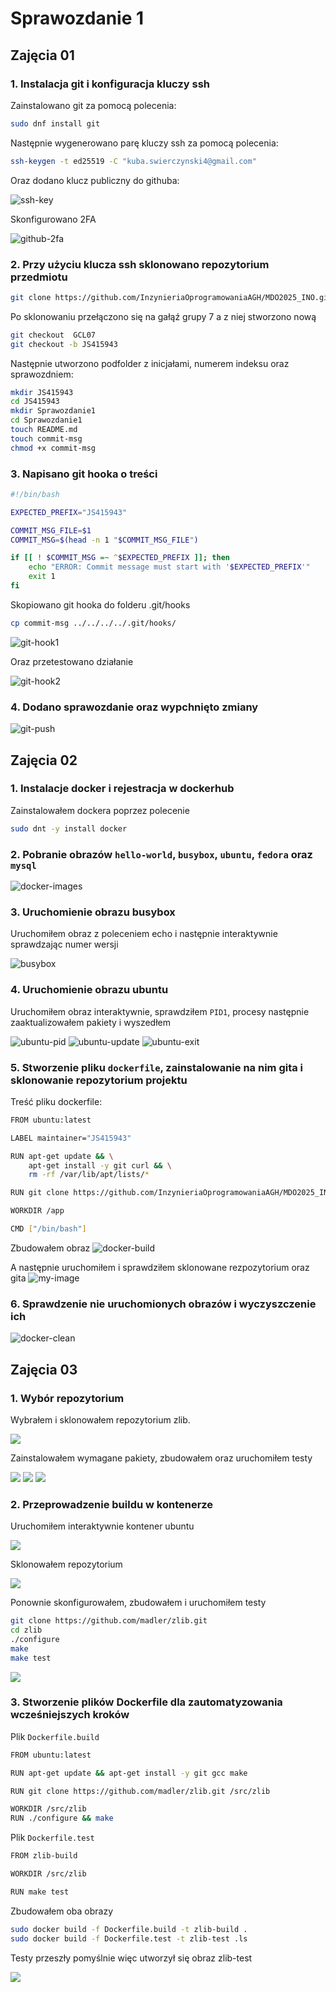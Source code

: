 # Sprawozdanie 1
## Zajęcia 01
### 1. Instalacja git i konfiguracja kluczy ssh
Zainstalowano git za pomocą polecenia:
```bash
sudo dnf install git
```

Następnie wygenerowano parę kluczy ssh za pomocą polecenia:
```bash
ssh-keygen -t ed25519 -C "kuba.swierczynski4@gmail.com"
```
Oraz dodano klucz publiczny do githuba:

![ssh-key](/ITE/GCL07/JS415943/lab1/ssh-key1.png)

Skonfigurowano 2FA

![github-2fa](/ITE/GCL07/JS415943/lab1/github-f2a.png)


### 2. Przy użyciu klucza ssh sklonowano repozytorium przedmiotu
```bash
git clone https://github.com/InzynieriaOprogramowaniaAGH/MDO2025_INO.git
```

Po sklonowaniu przełączono się na gałąź grupy 7 a z niej stworzono nową 
```bash
git checkout  GCL07
git checkout -b JS415943
```

Następnie utworzono podfolder z inicjałami, numerem indeksu oraz sprawozdniem:
```bash
mkdir JS415943
cd JS415943
mkdir Sprawozdanie1
cd Sprawozdanie1
touch README.md
touch commit-msg
chmod +x commit-msg
```

### 3. Napisano git hooka o treści
```bash
#!/bin/bash

EXPECTED_PREFIX="JS415943"

COMMIT_MSG_FILE=$1
COMMIT_MSG=$(head -n 1 "$COMMIT_MSG_FILE")

if [[ ! $COMMIT_MSG =~ ^$EXPECTED_PREFIX ]]; then
    echo "ERROR: Commit message must start with '$EXPECTED_PREFIX'"
    exit 1
fi
```
Skopiowano git hooka do folderu .git/hooks
```bash
cp commit-msg ../../../../.git/hooks/
```

![git-hook1](/ITE/GCL07/JS415943/lab1/git-hook1.png)

Oraz przetestowano działanie

![git-hook2](/ITE/GCL07/JS415943/lab1/git-hook2.png)

### 4. Dodano sprawozdanie oraz wypchnięto zmiany

![git-push](/ITE/GCL07/JS415943/lab1/git-push.png)

## Zajęcia 02
### 1. Instalacje docker i rejestracja w dockerhub

Zainstalowałem dockera poprzez polecenie 
```bash
sudo dnt -y install docker
```

### 2. Pobranie obrazów `hello-world`, `busybox`, `ubuntu`, `fedora` oraz `mysql` 

![docker-images](/ITE/GCL07/JS415943/lab2/images.png)

### 3. Uruchomienie obrazu busybox

Uruchomiłem obraz z poleceniem echo i następnie interaktywnie sprawdzając numer wersji

![busybox](/ITE/GCL07/JS415943/lab2/busybox.png)

### 4. Uruchomienie obrazu ubuntu

Uruchomiłem obraz interaktywnie, sprawdziłem `PID1`, procesy następnie zaaktualizowałem pakiety i wyszedłem

![ubuntu-pid](/ITE/GCL07/JS415943/lab2/docker-ubuntu-pid.png)
![ubuntu-update](/ITE/GCL07/JS415943/lab2/docker-ubuntu-update.png)
![ubuntu-exit](/ITE/GCL07/JS415943/lab2/docker-ubuntu-exit.png)

### 5. Stworzenie pliku `dockerfile`, zainstalowanie na nim gita i sklonowanie repozytorium projektu

Treść pliku dockerfile:
```bash
FROM ubuntu:latest

LABEL maintainer="JS415943"

RUN apt-get update && \
    apt-get install -y git curl && \
    rm -rf /var/lib/apt/lists/*

RUN git clone https://github.com/InzynieriaOprogramowaniaAGH/MDO2025_INO.git /app

WORKDIR /app

CMD ["/bin/bash"]
```

Zbudowałem obraz
![docker-build](/ITE/GCL07/JS415943/lab2/docker-my-image-build.png)

A następnie uruchomiłem i sprawdziłem sklonowane rezpozytorium oraz gita
![my-image](/ITE/GCL07/JS415943/lab2/docker-my-image.png)

### 6. Sprawdzenie nie uruchomionych obrazów i wyczyszczenie ich
![docker-clean](/ITE/GCL07/JS415943/lab2/docker-clean.png)

## Zajęcia 03

### 1. Wybór repozytorium

Wybrałem i sklonowałem repozytorium zlib.

![](/ITE/GCL07/JS415943/lab3/zlib-clone.png)

Zainstalowałem wymagane pakiety, zbudowałem oraz uruchomiłem testy

![](/ITE/GCL07/JS415943/lab3/install.png)
![](/ITE/GCL07/JS415943/lab3/configure-build.png)
![](/ITE/GCL07/JS415943/lab3/make-test.png)

### 2. Przeprowadzenie buildu w kontenerze

Uruchomiłem interaktywnie kontener ubuntu 

![](/ITE/GCL07/JS415943/lab3/ubuntu-latest.png)

Sklonowałem repozytorium

![](/ITE/GCL07/JS415943/lab3/ubuntu-clone.png)

Ponownie skonfigurowałem, zbudowałem i uruchomiłem testy
```bash
git clone https://github.com/madler/zlib.git
cd zlib
./configure
make
make test
```
![](/ITE/GCL07/JS415943/lab3/ubuntu-build.png)

### 3. Stworzenie plików Dockerfile dla zautomatyzowania wcześniejszych kroków

Plik `Dockerfile.build`
```bash
FROM ubuntu:latest

RUN apt-get update && apt-get install -y git gcc make

RUN git clone https://github.com/madler/zlib.git /src/zlib

WORKDIR /src/zlib
RUN ./configure && make
```
Plik `Dockerfile.test`
```bash
FROM zlib-build

WORKDIR /src/zlib

RUN make test
```

Zbudowałem oba obrazy
```bash
sudo docker build -f Dockerfile.build -t zlib-build .
sudo docker build -f Dockerfile.test -t zlib-test .ls
```
Testy przeszły pomyślnie więc utworzył się obraz zlib-test

![](/ITE/GCL07/JS415943/lab3/docker-test.png)